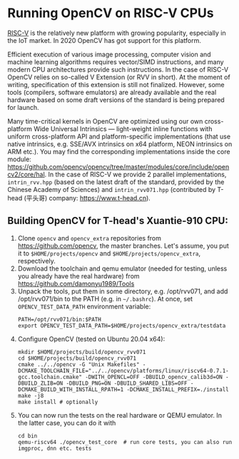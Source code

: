 # Running OpenCV on RISC-V CPUs

[RISC-V](https://riscv.org) is the relatively new platform with growing popularity, especially in the IoT market. In 2020 OpenCV has got support for this platform.

Efficient execution of various image processing, computer vision and machine learning algorithms requires vector/SIMD instructions, and many modern CPU architectures provide such instructions. In the case of RISC-V OpenCV relies on so-called V Extension (or RVV in short). At the moment of writing, specification of this extension is still not finalized. However, some tools (compilers, software emulators) are already available and the real hardware based on some draft versions of the standard is being prepared for launch.

Many time-critical kernels in OpenCV are optimized using our own cross-platform Wide Universal Intrinsics — light-weight inline functions with uniform cross-platform API and platform-specific implementations (that use native intrinsics, e.g. SSE/AVX intrinsics on x64 platform, NEON intrinsics on ARM etc.). You may find the corresponding implementations inside the core module: https://github.com/opencv/opencv/tree/master/modules/core/include/opencv2/core/hal. In the case of RISC-V we provide 2 parallel implementations, `intrin_rvv.hpp` (based on the latest draft of the standard, provided by the Chinese Academy of Sciences) and `intrin_rvv071.hpp` (contributed by T-head (平头哥) company: https://www.t-head.cn).

## Building OpenCV for T-head's Xuantie-910 CPU:

1. Clone `opencv` and `opencv_extra` repositories from https://github.com/opencv, the master branches. Let's assume, you put it to `$HOME/projects/opencv` and `$HOME/projects/opencv_extra`, respectively.
2. Download the toolchain and qemu emulator (needed for testing, unless you already have the real hardware) from https://github.com/damonyu1989/Tools
3. Unpack the tools, put them in some directory, e.g. /opt/rvv071, and add /opt/rvv071/bin to the PATH (e.g. in `~/.bashrc`). At once, set `OPENCV_TEST_DATA_PATH` environment variable:
   ```
   PATH=/opt/rvv071/bin:$PATH
   export OPENCV_TEST_DATA_PATH=$HOME/projects/opencv_extra/testdata
   ```
4. Configure OpenCV (tested on Ubuntu 20.04 x64):
   ```
   mkdir $HOME/projects/build/opencv_rvv071
   cd $HOME/projects/build/opencv_rvv071
   cmake ../../opencv -G "Unix Makefiles" -DCMAKE_TOOLCHAIN_FILE="../../opencv/platforms/linux/riscv64-0.7.1-gcc.toolchain.cmake" -DWITH_OPENCL=OFF -DBUILD_opencv_calib3d=ON -DBUILD_ZLIB=ON -DBUILD_PNG=ON -DBUILD_SHARED_LIBS=OFF -DCMAKE_BUILD_WITH_INSTALL_RPATH=1 -DCMAKE_INSTALL_PREFIX=./install
   make -j8
   make install # optionally
   ```
5. You can now run the tests on the real hardware or QEMU emulator. In the latter case, you can do it with
   ```
   cd bin
   qemu-riscv64 ./opencv_test_core  # run core tests, you can also run imgproc, dnn etc. tests
   ```
